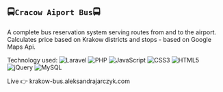 
## :oncoming_bus:` Cracow Aiport Bus `:oncoming_bus:

A complete bus reservation system serving routes from and to the airport. Calculates price based on Krakow districts and stops - based on Google Maps Api. 

Technology used: ![Laravel](https://img.shields.io/badge/laravel-%23FF2D20.svg?style=for-the-badge&logo=laravel&logoColor=white)           ![PHP](https://img.shields.io/badge/php-%23777BB4.svg?style=for-the-badge&logo=php&logoColor=white)  ![JavaScript](https://img.shields.io/badge/javascript-%23323330.svg?style=for-the-badge&logo=javascript&logoColor=%23F7DF1E)  ![CSS3](https://img.shields.io/badge/css3-%231572B6.svg?style=for-the-badge&logo=css3&logoColor=white)  ![HTML5](https://img.shields.io/badge/html5-%23E34F26.svg?style=for-the-badge&logo=html5&logoColor=white)  ![jQuery](https://img.shields.io/badge/jquery-%230769AD.svg?style=for-the-badge&logo=jquery&logoColor=white)  ![MySQL](https://img.shields.io/badge/mysql-%2300f.svg?style=for-the-badge&logo=mysql&logoColor=white)

Live :point_right: krakow-bus.aleksandrajarczyk.com


